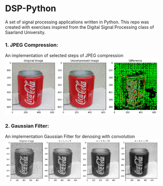 # DSP-Python
A set of signal processing applications written in Python. This repo was created with exercises inspired from the Digital Signal Processing class of Saarland University.

### 1. JPEG Compression: 
An implementation of selected steps of JPEG compression
<img src="data/1.png" alt="" />

### 2. Gaussian Filter: 
An implementation Gaussian Filter for denosing with convolution
<img src="data/2.png" alt="" />

